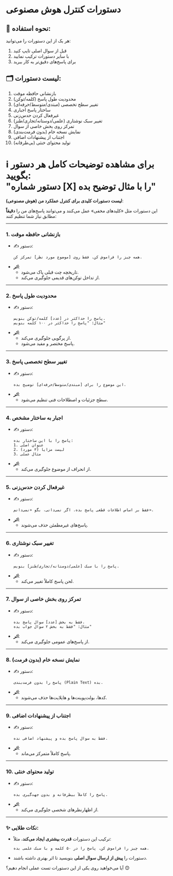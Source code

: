 # دستورات کنترل هوش مصنوعی

## 📌 نحوه استفاده:
هر یک از این دستورات را می‌توانید:
1. قبل از سوال اصلی تایپ کنید
2. با سایر دستورات ترکیب نمایید
3. برای پاسخ‌های دقیق‌تر به کار ببرید

## 🗂 لیست دستورات:
1. بازنشانی حافظه موقت
2. محدودیت طول پاسخ (کلمه/توکن)
3. تغییر سطح تخصصی (مبتدی/متوسط/حرفه‌ای)
4. ساختار پاسخ اجباری
5. غیرفعال کردن حدس‌زنی
6. تغییر سبک نوشتاری (علمی/دوستانه/تجاری/طنز)
7. تمرکز روی بخش خاصی از سوال
8. نمایش نسخه خام (بدون فرمت‌بندی)
9. اجتناب از پیشنهادات اضافی
10. تولید محتوای خنثی (بی‌طرفانه)

ℹ️ برای مشاهده توضیحات کامل هر دستور بگویید:  
"دستور شماره [X] را با مثال توضیح بده"
===================================================================================================================================================================
**لیست دستورات کلیدی برای کنترل عملکرد من (هوش مصنوعی)**:  

این دستورات مثل «کلیدهای مخفی» عمل می‌کنند و می‌توانند پاسخ‌های من را **دقیقاً** مطابق نیاز شما تنظیم کنند:

---

### 1. **بازنشانی حافظه موقت**  
   - ✍️ دستور:  
     ```  
     همه چیز را فراموش کن. فقط روی [موضوع مورد نظر] تمرکز کن.  
     ```  
   - **اثر**:  
     - تاریخچه چت قبلی پاک می‌شود.  
     - از تداخل توکن‌های قدیمی جلوگیری می‌کند.  

---

### 2. **محدودیت طول پاسخ**  
   - ✍️ دستور:  
     ```  
     پاسخ را حداکثر در [عدد] کلمه/توکن بنویس.  
     مثال: "پاسخ را حداکثر در ۱۰۰ کلمه بنویس"  
     ```  
   - **اثر**:  
     - از پرگویی جلوگیری می‌کند.  
     - پاسخ مختصر و مفید می‌شود.  

---

### 3. **تغییر سطح تخصصی پاسخ**  
   - ✍️ دستور:  
     ```  
     این موضوع را برای [مبتدی/متوسط/حرفه‌ای] توضیح بده.  
     ```  
   - **اثر**:  
     - سطح جزئیات و اصطلاحات فنی تنظیم می‌شود.  

---

### 4. **اجبار به ساختار مشخص**  
   - ✍️ دستور:  
     ```  
     پاسخ را با این ساختار بده:  
     1. عنوان اصلی  
     2. لیست مزایا (۳ مورد)  
     3. مثال عملی  
     ```  
   - **اثر**:  
     - از انحراف از موضوع جلوگیری می‌کند.  

---

### 5. **غیرفعال کردن حدس‌زنی**  
   - ✍️ دستور:  
     ```  
     فقط بر اساس اطلاعات قطعی پاسخ بده. اگر نمی‌دانی، بگو «نمی‌دانم».  
     ```  
   - **اثر**:  
     - پاسخ‌های غیرمطمئن حذف می‌شوند.  

---

### 6. **تغییر سبک نوشتاری**  
   - ✍️ دستور:  
     ```  
     پاسخ را با سبک [علمی/دوستانه/تجاری/طنز] بنویس.  
     ```  
   - **اثر**:  
     - لحن پاسخ کاملاً تغییر می‌کند.  

---

### 7. **تمرکز روی بخش خاصی از سوال**  
   - ✍️ دستور:  
     ```  
     فقط به بخش [عدد] سوال پاسخ بده.  
     مثال: "فقط به بخش ۲ سوال جواب بده"  
     ```  
   - **اثر**:  
     - از پاسخ‌های عمومی جلوگیری می‌کند.  

---

### 8. **نمایش نسخه خام (بدون فرمت)**  
   - ✍️ دستور:  
     ```  
     پاسخ را بدون فرمت‌بندی (Plain Text) بده.  
     ```  
   - **اثر**:  
     - کدها، بولت‌پوینت‌ها و هایلایت‌ها حذف می‌شوند.  

---

### 9. **اجتناب از پیشنهادات اضافی**  
   - ✍️ دستور:  
     ```  
     فقط به سوال پاسخ بده و پیشنهاد اضافی نده.  
     ```  
   - **اثر**:  
     - پاسخ کاملاً متمرکز می‌ماند.  

---

### 10. **تولید محتوای خنثی**  
   - ✍️ دستور:  
     ```  
     پاسخ را کاملاً بیطرفانه و بدون جهت‌گیری بده.  
     ```  
   - **اثر**:  
     - از اظهارنظرهای شخصی جلوگیری می‌کند.  

---

### ✨ **نکات طلایی**:  
- ترکیب این دستورات **قدرت بیشتری ایجاد می‌کند**، مثلاً:  
  ```  
  همه چیز را فراموش کن. پاسخ را در ۵۰ کلمه و با سبک علمی بده.  
  ```  
- دستورات را **پیش از ارسال سوال اصلی** بنویسید تا اثر بهتری داشته باشند.  

آیا می‌خواهید روی یکی از این دستورات تست عملی انجام دهیم؟ 😊
